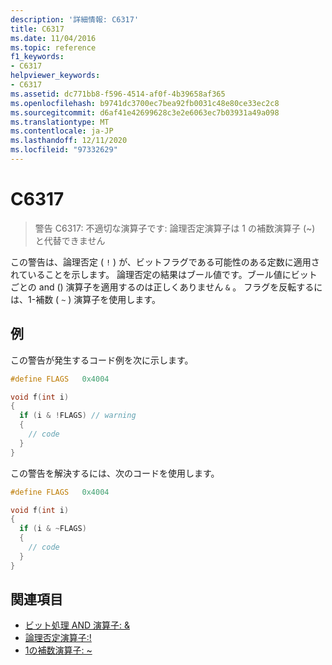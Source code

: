 ```yaml
---
description: '詳細情報: C6317'
title: C6317
ms.date: 11/04/2016
ms.topic: reference
f1_keywords:
- C6317
helpviewer_keywords:
- C6317
ms.assetid: dc771bb8-f596-4514-af0f-4b39658af365
ms.openlocfilehash: b9741dc3700ec7bea92fb0031c48e80ce33ec2c8
ms.sourcegitcommit: d6af41e42699628c3e2e6063ec7b03931a49a098
ms.translationtype: MT
ms.contentlocale: ja-JP
ms.lasthandoff: 12/11/2020
ms.locfileid: "97332629"
---
```

# <a name="c6317"></a>C6317

> 警告 C6317: 不適切な演算子です: 論理否定演算子は 1 の補数演算子 (~) と代替できません

この警告は、論理否定 ( `!` ) が、ビットフラグである可能性のある定数に適用されていることを示します。 論理否定の結果はブール値です。ブール値にビットごとの and () 演算子を適用するのは正しくありません `&` 。 フラグを反転するには、1-補数 ( `~` ) 演算子を使用します。

## <a name="example"></a>例

この警告が発生するコード例を次に示します。

```cpp
#define FLAGS   0x4004

void f(int i)
{
  if (i & !FLAGS) // warning
  {
    // code
  }
}
```

この警告を解決するには、次のコードを使用します。

```cpp
#define FLAGS   0x4004

void f(int i)
{
  if (i & ~FLAGS)
  {
    // code
  }
}
```

## <a name="see-also"></a>関連項目

- [ビット処理 AND 演算子: &](../cpp/bitwise-and-operator-amp.md)
- [論理否定演算子:!](../cpp/logical-negation-operator-exclpt.md)
- [1の補数演算子: ~](../cpp/one-s-complement-operator-tilde.md)
